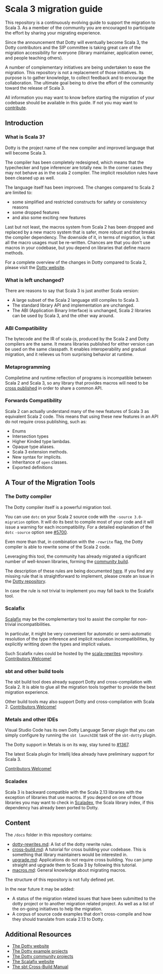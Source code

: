 # Scala 3 migration guide

This repository is a continuously evolving guide to support the migration to Scala 3. As a member of the community you are encouraged to participate the effort by sharing your migrating experience.

Since the announcement that Dotty will eventually become Scala 3, the Dotty contributors and the SIP committee is taking great care of the migration accessibility for everyone (library maintainer, application owner, and people teaching others).

A number of complementary initiatives are being undertaken to ease the migration. This repository is not a replacement of those initiatives. Its purpose is to gather knowledge, to collect feedback and to encourage the collaboration. The ultimate goal being to drive the effort of the community toward the release of Scala 3.

All information you may want to know before starting the migration of your codebase should be available in this guide. If not you may want to [contribute](CONTRIBUTING.md).

## Introduction

### What is Scala 3?

Dotty is the project name of the new compiler and improved language that will become Scala 3.

The compiler has been completely redesigned, which means that the typechecker and type inferencer are totally new. In the corner cases they may not behave as in the scala 2 compiler. The implicit resolution rules have been cleaned up as well.

The language itself has been improved. The changes compared to Scala 2 are limited to:
- some simplified and restricted constructs for safety or consistency reasons
- some dropped features
- and also some exciting new features

Last but not least, the macros system from Scala 2 has been dropped and replaced by a new macro system that is safer, more robust and that breaks the compiler dependency. The downside of it, in terms of migration, is that all the macro usages must be re-written. Chances are that you don't use macros in your codebase, but you depend on libraries that define macro methods.

For a complete overview of the changes in Dotty compared to Scala 2, please visit the [Dotty website](https://dotty.epfl.ch/docs/reference/metaprogramming/toc.html).

### What is left unchanged?

There are reasons to say that Scala 3 is just another Scala version:
- A large subset of the Scala 2 language still compiles to Scala 3.
- The standard library API and implementation are unchanged.
- The ABI (Application Binary Interface) is unchanged, Scala 2 libraries can be used by Scala 3, and the other way around.

### ABI Compatibility

The bytecode and the IR of scala-js, produced by the Scala 2 and Dotty compilers are the same.
It means libraries published for either version can be used on the same classpath.
It enables interoperability and gradual migration, and it relieves us from surprising behavior at runtime.

### Metaprogramming
Compiletime and runtime reflection of programs is incompatible between Scala 2 and Scala 3, so any library that provides macros will
need to be [cross published](docs/cross-build.md) in order to share a common API.

### Forwards Compatibility
Scala 2 can actually understand many of the new features of Scala 3 as equivalent Scala 2 code.
This means that using these new features in an API do not require cross publishing, such as:
  - Enums
  - Intersection types
  - Higher Kinded type lambdas.
  - Opaque type aliases.
  - Scala 3 extension methods.
  - New syntax for implicits.
  - Inheritance of `open` classes.
  - Exported definitions

## A Tour of the Migration Tools

### The Dotty compiler

The Dotty compiler itself is a powerful migration tool.

You can use `dotc` on your Scala 2 source code with the `-source 3.0-migration` option. It will do its best to compile most of your code and it will issue a warning for each incompatibility. For a detailed explanation of the `dotc` `-source` option see [#5700](https://github.com/lampepfl/dotty/pull/8700).

Even more than that, in combination with the `-rewrite` flag, the Dotty compiler is able to rewrite some of the Scala 2 code.

Leveraging this tool, the community has already migrated a significant number of well-known libraries, forming the [community build](https://github.com/lampepfl/dotty/tree/master/community-build/community-projects).

The description of these rules are being documented [here](docs/dotty-rewrites.md). If you find any missing rule that is straightforward to implement, please create an issue in the [Dotty repository](https://github.com/lampepfl/dotty).

In case the rule is not trivial to implement you may fall back to the Scalafix tool.

### Scalafix

[Scalafix](https://scalacenter.github.io/scalafix/docs/users/installation.html) may be the complementary tool to assist the compiler for non-trivial incompatibilities.

In particular, it might be very convenient for automatic or semi-automatic resolution of the type inference and implicit resolution incompatibilities, by explicitly writting down the types and implicit values.

Such Scalafix rules could be hosted by the [scala-rewrites](https://github.com/scala/scala-rewrites) repository. [Contributors Welcome!](CONTRIBUTING.md)

### sbt and other build tools

The sbt build tool does already support Dotty and cross-compilation with Scala 2. It is able to glue all the migration tools together to provide the best migration experience.

Other build tools may also support Dotty and cross-compilation with Scala 2. [Contributors Welcome!](CONTRIBUTING.md)

### Metals and other IDEs

Visual Studio Code has its own Dotty Language Server plugin that you can simply configure by running the `sbt launchIDE` task of the `sbt-dotty` plugin.

The Dotty support in Metals is on its way, stay tuned to [#1367](https://github.com/scalameta/metals/issues/1367).

The latest Scala plugin for Intellij Idea already have preliminary support for Scala 3.

[Contributors Welcome!](CONTRIBUTING.md)

### Scaladex

Scala 3 is backward compatible with the Scala 2.13 libraries with the exception of libraries that use macros. If you depend on one of those libraries you may want to check in [Scaladex](https://index.scala-lang.org/), the Scala library index, if this dependency has already been ported to Dotty.

## Content

The `/docs` folder in this repository contains:
- [dotty-rewrites.md](docs/dotty-rewrites.md): A list of the dotty rewrite rules.
- [cross-build.md](docs/cross-build.md): A tutorial for cross building your codebase. This is something that library maintainers would be interested in.
- [upgrade.md](docs/upgrade.md): Applications do not require cross building. You can jump straight and upgrade them to Scala 3 by following this tutorial.
- [macros.md](docs/macros.md): General knowledge about migrating macros.

The structure of this repository is not fully defined yet.

In the near future it may be added:
- A status of the migration related issues that have been submitted to the dotty project or to another migration related project. As well as a list of the on-going initiatives to help the migration.
- A corpus of source code examples that don't cross-compile and how they should translate from scala 2.13 to Dotty.

## Additional Resources

- [The Dotty website](https://dotty.epfl.ch/)
- [The Dotty example projects](https://github.com/lampepfl/dotty-example-project#getting-your-project-to-compile-with-dotty)
- [The Dotty community projects](https://github.com/lampepfl/dotty/tree/master/community-build/community-projects)
- [The Scalafix website](https://scalacenter.github.io/scalafix/)
- [The sbt Cross-Build Manual](https://www.scala-sbt.org/1.x/docs/Cross-Build.html)
